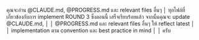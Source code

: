 คุณจะอ่าน @CLAUDE.md, @PROGRESS.md และ relevant files อื่นๆ
│ ทุกไฟล์ที่เกี่ยวข้องกับการ implement ROUND 3 ซึ่งตอนนี้ เสร็จเรียบร้อยแล้ว จากนั้นคุณจะ update @CLAUDE.md, │
│ @PROGRESS.md และ relevant files อื่นๆ ให้ reflect latest │
│ implementation ตาม convention และ best practice in mind │
│ ครับ
